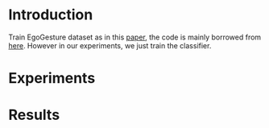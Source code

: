 # **Introduction**
Train EgoGesture dataset as in this [paper](arxiv.org/abs/1901.10323), the code is mainly borrowed from [here](https://github.com/ahmetgunduz/Real-time-GesRec). However in our experiments, we just train the classifier.
# **Experiments**

# **Results**